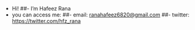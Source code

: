 -  Hi! 
##-  I’m Hafeez Rana
-  you can access me:
##-  email: ranahafeez6820@gmail.com
##-  twitter: https://twitter.com/hfz_rana

<!---
hafeezrana/hafeezrana is a ✨ special ✨ repository because its `README.md` (this file) appears on your GitHub profile.
You can click the Preview link to take a look at your changes.
--->
